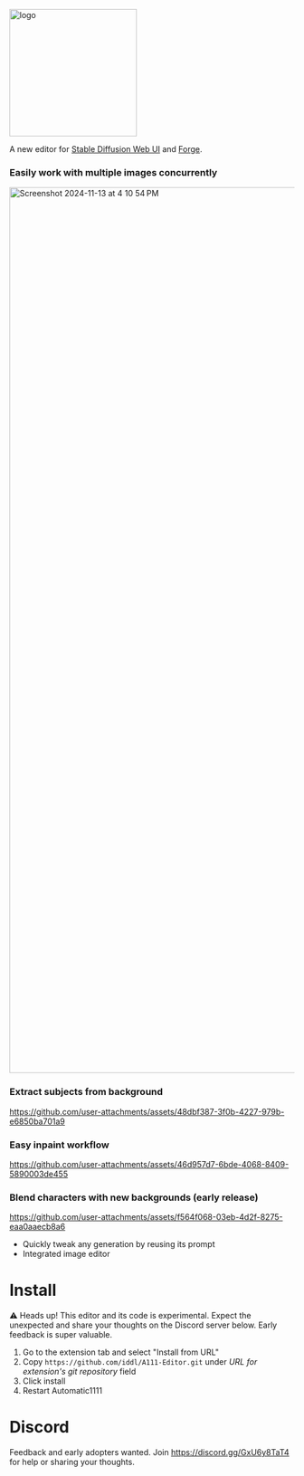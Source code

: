 <p>
<img alt="logo" width="225" height="225" src="https://github.com/user-attachments/assets/cc6ba79c-0e72-4789-b44c-7b554de90511">
</p>

A new editor for [Stable Diffusion Web UI](https://github.com/AUTOMATIC1111/stable-diffusion-webui) and [Forge](https://github.com/lllyasviel/stable-diffusion-webui-forge).


### Easily work with multiple images concurrently

<img width="1566" alt="Screenshot 2024-11-13 at 4 10 54 PM" src="https://github.com/user-attachments/assets/43d07b1c-25b5-461d-bb2e-6d67ddb1aecb">

### Extract subjects from background

https://github.com/user-attachments/assets/48dbf387-3f0b-4227-979b-e6850ba701a9

### Easy inpaint workflow

https://github.com/user-attachments/assets/46d957d7-6bde-4068-8409-5890003de455

### Blend characters with new backgrounds (early release)

https://github.com/user-attachments/assets/f564f068-03eb-4d2f-8275-eaa0aaecb8a6


  
- Quickly tweak any generation by reusing its prompt
- Integrated image editor


# Install
⚠️ Heads up! This editor and its code is experimental. Expect the unexpected and share your thoughts on the Discord server below. Early feedback is super valuable.

1. Go to the extension tab and select "Install from URL"
2. Copy `https://github.com/iddl/A111-Editor.git` under _URL for extension's git repository_ field
3. Click install
4. Restart Automatic1111

# Discord
Feedback and early adopters wanted. Join https://discord.gg/GxU6y8TaT4 for help or sharing your thoughts.

